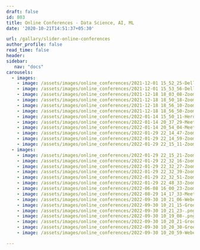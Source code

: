 ```yaml
---
draft: false
id: 803    
title: Online Conferences - Data Science, AI, ML
date: '2020-10-21T14:51:37+05:30'

url: /gallary/slider-online-conferences
author_profile: false
read_time: false
header:
sidebar:
   nav: "docs"
carousels:
  - images: 
    - image: /assets/images/online_conferences/2021-12-01 15_52_25-DellConference.jpg
    - image: /assets/images/online_conferences/2021-12-01 15_53_56-DellConference.jpg
    - image: /assets/images/online_conferences/2021-12-18 18_03_08-Zoom Meeting.jpg
    - image: /assets/images/online_conferences/2021-12-18 18_50_18-Zoom Meeting.jpg
    - image: /assets/images/online_conferences/2021-12-18 18_56_10-Zoom Meeting.jpg
    - image: /assets/images/online_conferences/2021-12-18 18_56_50-Zoom Meeting.jpg
    - image: /assets/images/online_conferences/2022-01-14 15_50_11-HeroVired--Zoom Meeting.jpg
    - image: /assets/images/online_conferences/2022-01-14 20_37_29-Meet - upGrad platform training.jpg
    - image: /assets/images/online_conferences/2022-01-14 20_54_04-Meet - upGrad platform training.jpg
    - image: /assets/images/online_conferences/2022-01-29 22_14_47-Zoom Meeting.jpg
    - image: /assets/images/online_conferences/2022-01-29 22_14_59-Zoom Meeting.jpg
    - image: /assets/images/online_conferences/2022-01-29 22_15_11-Zoom Meeting.jpg
  - images: 
    - image: /assets/images/online_conferences/2022-01-29 22_15_21-Zoom Meeting.jpg
    - image: /assets/images/online_conferences/2022-01-29 22_32_16-Zoom Meeting.jpg
    - image: /assets/images/online_conferences/2022-01-29 22_32_27-Zoom Meeting.jpg
    - image: /assets/images/online_conferences/2022-01-29 22_32_39-Zoom Meeting.jpg
    - image: /assets/images/online_conferences/2022-01-29 22_32_51-Zoom Meeting.jpg
    - image: /assets/images/online_conferences/2022-01-29 22_48_33-Zoom Meeting.jpg
    - image: /assets/images/online_conferences/2022-06-08 16_00_23-Zoom Webinar.jpg
    - image: /assets/images/online_conferences/2022-08-29 14_17_33-Meeting _ Microsoft Teams.png
    - image: /assets/images/online_conferences/2022-09-30 10_21_06-Webex.png
    - image: /assets/images/online_conferences/2022-09-30 10_21_15-Groove Music.png
    - image: /assets/images/online_conferences/2022-09-30 10_21_23-.png
    - image: /assets/images/online_conferences/2022-09-30 10_19_08-.png
    - image: /assets/images/online_conferences/2022-09-30 10_20_21-Groove Music.png
    - image: /assets/images/online_conferences/2022-09-30 10_20_30-Groove Music.png
    - image: /assets/images/online_conferences/2022-09-30 10_20_59-Webex.png

---    
```


